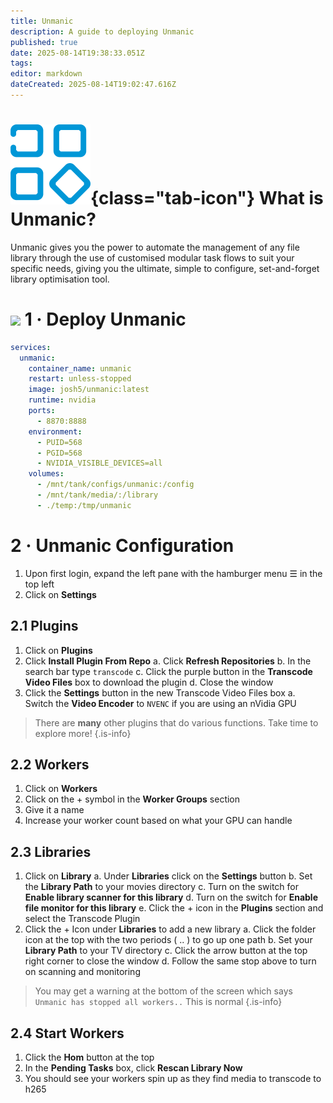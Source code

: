 ```yaml
---
title: Unmanic
description: A guide to deploying Unmanic
published: true
date: 2025-08-14T19:38:33.051Z
tags: 
editor: markdown
dateCreated: 2025-08-14T19:02:47.616Z
---
```


# ![](/unmanic.png){class="tab-icon"} What is Unmanic?

Unmanic gives you the power to automate the management of any file library through the use of customised modular task flows to suit your specific needs, giving you the ultimate, simple to configure, set-and-forget library optimisation tool.

# <img src="/docker.png" class="tab-icon"> 1 · Deploy Unmanic

```yaml
services:
  unmanic:
    container_name: unmanic
    restart: unless-stopped
    image: josh5/unmanic:latest
    runtime: nvidia
    ports:
      - 8870:8888
    environment:
      - PUID=568
      - PGID=568
      - NVIDIA_VISIBLE_DEVICES=all
    volumes:
      - /mnt/tank/configs/unmanic:/config
      - /mnt/tank/media/:/library
      - ./temp:/tmp/unmanic
```

# 2 · Unmanic Configuration
1. Upon first login, expand the left pane with the hamburger menu ☰ in the top left
1. Click on **Settings**

## 2.1 Plugins
1. Click on **Plugins**
1. Click **Install Plugin From Repo**
	a. Click **Refresh Repositories**
	b. In the search bar type `transcode`
	c. Click the purple button in the **Transcode Video Files** box to download the plugin
	d. Close the window
1. Click the **Settings** button in the new Transcode Video Files box
	a. Switch the **Video Encoder** to `NVENC` if you are using an nVidia GPU

> There are **many** other plugins that do various functions. Take time to explore more!
{.is-info}

## 2.2 Workers
1. Click on **Workers**
1. Click on the + symbol in the **Worker Groups** section
1. Give it a name
1. Increase your worker count based on what your GPU can handle


## 2.3 Libraries
1. Click on **Library**
	a. Under **Libraries** click on the **Settings** button
	b. Set the **Library Path** to your movies directory
	c. Turn on the switch for **Enable library scanner for this library**
	d. Turn on the switch for **Enable file monitor for this library**
	e. Click the + icon in the **Plugins** section and select the Transcode Plugin
1. Click the + Icon under **Libraries** to add a new library
	a. Click the folder icon at the top with the two periods ( .. ) to go up one path
 	b. Set your **Library Path** to your TV directory
 	c. Click the arrow button at the top right corner to close the window
	d. Follow the same stop above to turn on scanning and monitoring

> You may get a warning at the bottom of the screen which says `Unmanic has stopped all workers..` This is normal
{.is-info}

## 2.4 Start Workers
1. Click the **Hom** button at the top
1. In the **Pending Tasks** box, click **Rescan Library Now**
1. You should see your workers spin up as they find media to transcode to h265

